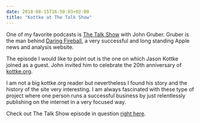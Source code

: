 ```yaml
---
date: 2018-08-15T16:50:03+02:00
title: "Kottke at The Talk Show"
---
```


One of my favorite podcasts is [The Talk Show](https://daringfireball.net/thetalkshow/) with John Gruber. Gruber is the man behind [Daring Fireball](https://daringfireball.net/), a very successful and long standing Apple news and analysis website. 

The episode I would like to point out is the one on which Jason Kottke joined as a guest. John invited him to celebrate the 20th anniversary of [kottke.org](https://kottke.org/). 

I am not a big kottke.org reader but nevertheless I found his story and the history of the site very interesting. I am always fascinated with these type of project where one person runs a successful business by just relentlessly publishing on the internet in a very focused way. 

Check out The Talk Show episode in question [right here](https://daringfireball.net/thetalkshow/2018/03/24/ep-217).
